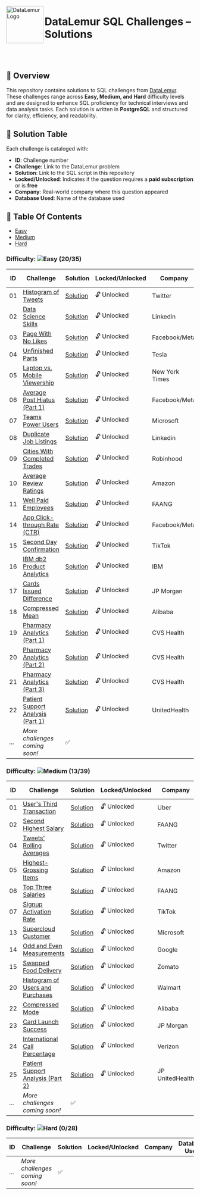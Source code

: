 <p align="left">
  <img src="https://datalemur.com/favicon.ico" alt="DataLemur Logo" width="100" align="left">
  <h1> DataLemur SQL Challenges – Solutions</h1>
</p>

<br><br>


## 📌 Overview
This repository contains solutions to SQL challenges from [DataLemur](https://datalemur.com/). These challenges range across **Easy, Medium, and Hard** difficulty levels and are designed to enhance SQL proficiency for technical interviews and data analysis tasks. Each solution is written in **PostgreSQL** and structured for clarity, efficiency, and readability.  

## 📜 Solution Table 
Each challenge is cataloged with:  

- **ID**: Challenge number  
- **Challenge**: Link to the DataLemur problem  
- **Solution**: Link to the SQL script in this repository  
- **Locked/Unlocked**: Indicates if the question requires a **paid subscription** or is **free**  
- **Company**: Real-world company where this question appeared
- **Database Used**: Name of the database used 
## 📂 Table Of Contents

- [Easy](#easy)   
- [Medium](#medium)   
- [Hard](#hard)  
### Difficulty: ![Easy](https://img.shields.io/badge/Difficulty-Easy-brightgreen) **(20/35)** 

| ID  | Challenge | Solution | Locked/Unlocked | Company | Database Used | 
|----|---------------------------------|-----------|----------------|---------|---------|
| 01  | [Histogram of Tweets](https://datalemur.com/questions/sql-histogram-tweets) | [Solution](https://github.com/Jayita11/SQLMastery_One-Stop_SQL_Interview_PrepHub/blob/main/DataLemur/Easy/01_Histogram_of_Tweets%20Solution.sql) | 🔓 Unlocked | Twitter | PostgreSQL 14 | 
| 02  | [Data Science Skills](https://datalemur.com/questions/matching-skills) | [Solution](https://github.com/Jayita11/SQLMastery_One-Stop_SQL_Interview_PrepHub/blob/main/DataLemur/Easy/02_Data_Science_Skills_Solution.sql) | 🔓 Unlocked | Linkedin | PostgreSQL 14 | 
| 03  | [Page With No Likes](https://datalemur.com/questions/sql-page-with-no-likes) | [Solution](https://github.com/Jayita11/SQLMastery_One-Stop_SQL_Interview_PrepHub/blob/main/DataLemur/Easy/03_Page_With_No_Likes_Solution.sql) | 🔓 Unlocked | Facebook/Meta | PostgreSQL 14 | 
| 04  | [Unfinished Parts](https://datalemur.com/questions/tesla-unfinished-parts) | [Solution](https://github.com/Jayita11/SQLMastery_One-Stop_SQL_Interview_PrepHub/blob/main/DataLemur/Easy/04_Unfinished_Parts_Solution.sql) | 🔓 Unlocked | Tesla | PostgreSQL 14 | 
| 05  | [Laptop vs. Mobile Viewership](https://datalemur.com/questions/laptop-mobile-viewership) | [Solution](https://github.com/Jayita11/SQLMastery_One-Stop_SQL_Interview_PrepHub/blob/main/DataLemur/Easy/05_Laptop_vs._Mobile_Viewership_Solution.sql) | 🔓 Unlocked | New York Times | PostgreSQL 14 | 
| 06  | [Average Post Hiatus (Part 1)](https://datalemur.com/questions/sql-average-post-hiatus-1) | [Solution](https://github.com/Jayita11/SQLMastery_One-Stop_SQL_Interview_PrepHub/blob/main/DataLemur/Easy/06_Average_Post_Hiatus_(Part%201)_Solution.sql) | 🔓 Unlocked | Facebook/Meta | PostgreSQL 14 | 
| 07  | [Teams Power Users](https://datalemur.com/questions/teams-power-users) | [Solution](https://github.com/Jayita11/SQLMastery_One-Stop_SQL_Interview_PrepHub/blob/main/DataLemur/Easy/07_Teams_Power_Users_Solution.sql) | 🔓 Unlocked | Microsoft | PostgreSQL 14 | 
| 08  | [Duplicate Job Listings](https://datalemur.com/questions/duplicate-job-listings) | [Solution](https://github.com/Jayita11/SQLMastery_One-Stop_SQL_Interview_PrepHub/blob/main/DataLemur/Easy/08_Duplicate_Job_Listings_Solution.sql) | 🔓 Unlocked | Linkedin | PostgreSQL 14 | 
| 09  | [Cities With Completed Trades](https://datalemur.com/questions/completed-trades) | [Solution](https://github.com/Jayita11/SQLMastery_One-Stop_SQL_Interview_PrepHub/blob/main/DataLemur/Easy/09_Cities_With_Completed_Trades_Solution.sql) | 🔓 Unlocked | Robinhood | PostgreSQL 14 | 
| 10  | [Average Review Ratings](https://datalemur.com/questions/sql-avg-review-ratings) | [Solution](https://github.com/Jayita11/SQLMastery_One-Stop_SQL_Interview_PrepHub/blob/main/DataLemur/Easy/10_Average_Review_Ratings_Solution.sql) | 🔓 Unlocked | Amazon | PostgreSQL 14 | 
| 11  | [Well Paid Employees](https://datalemur.com/questions/sql-well-paid-employees) | [Solution](https://github.com/Jayita11/SQLMastery_One-Stop_SQL_Interview_PrepHub/blob/main/DataLemur/Easy/11_Well_Paid_Employees_Solution.sql) | 🔓 Unlocked | FAANG | PostgreSQL 14 | 
| 14  | [App Click-through Rate (CTR)](https://datalemur.com/questions/click-through-rate) | [Solution](https://github.com/Jayita11/SQLMastery_One-Stop_SQL_Interview_PrepHub/blob/main/DataLemur/Easy/14_App_Click-through_Rate_(CTR)_Solution.sql) | 🔓 Unlocked | Facebook/Meta | PostgreSQL 14 | 
| 15  | [Second Day Confirmation](https://datalemur.com/questions/second-day-confirmation) | [Solution](https://github.com/Jayita11/SQLMastery_One-Stop_SQL_Interview_PrepHub/blob/main/DataLemur/Easy/15_Second_Day_Confirmation_Solution.sql) | 🔓 Unlocked | TikTok | PostgreSQL 14 | 
| 16  | [IBM db2 Product Analytics](https://datalemur.com/questions/sql-ibm-db2-product-analytics) | [Solution](https://github.com/Jayita11/SQLMastery_One-Stop_SQL_Interview_PrepHub/blob/main/DataLemur/Easy/16_IBM_db2_Product_Analytics_Solution.sql) | 🔓 Unlocked | IBM | PostgreSQL 14 | 
| 17  | [Cards Issued Difference](https://datalemur.com/questions/cards-issued-difference) | [Solution](https://github.com/Jayita11/SQLMastery_One-Stop_SQL_Interview_PrepHub/blob/main/DataLemur/Easy/17_Cards_Issued_Difference_Solution.sql) | 🔓 Unlocked | JP Morgan | PostgreSQL 14 | 
| 18  | [Compressed Mean](https://datalemur.com/questions/alibaba-compressed-mean) | [Solution](https://github.com/Jayita11/SQLMastery_One-Stop_SQL_Interview_PrepHub/blob/main/DataLemur/Easy/18_Compressed_Mean_Solution.sql) | 🔓 Unlocked | Alibaba | PostgreSQL 14 | 
| 19  | [Pharmacy Analytics (Part 1)](https://datalemur.com/questions/top-profitable-drugs) | [Solution](https://github.com/Jayita11/SQLMastery_One-Stop_SQL_Interview_PrepHub/blob/main/DataLemur/Easy/19_Pharmacy_Analytics_(Part%201)_Solution.sql) | 🔓 Unlocked | CVS Health | PostgreSQL 14 |
| 20  | [Pharmacy Analytics (Part 2)](https://datalemur.com/questions/non-profitable-drugs) | [Solution](https://github.com/Jayita11/SQLMastery_One-Stop_SQL_Interview_PrepHub/blob/main/DataLemur/Easy/20_Pharmacy_Analytics_(Part%202)_Solution.sql) | 🔓 Unlocked | CVS Health| PostgreSQL 14 |
| 21  | [Pharmacy Analytics (Part 3)](https://datalemur.com/questions/total-drugs-sales) | [Solution](https://github.com/Jayita11/SQLMastery_One-Stop_SQL_Interview_PrepHub/blob/main/DataLemur/Easy/21_Pharmacy_Analytics_(Part%203)_Solution.sql) | 🔓 Unlocked | CVS Health| PostgreSQL 14 |
| 22  | [Patient Support Analysis (Part 1)](https://datalemur.com/questions/frequent-callers) | [Solution](https://github.com/Jayita11/SQLMastery_One-Stop_SQL_Interview_PrepHub/blob/main/DataLemur/Easy/22_Patient_Support_Analysis_(Part%201)_Solution.sql) | 🔓 Unlocked | UnitedHealth | PostgreSQL 14 |
| ... | *More challenges coming soon!* | ✅ |

### Difficulty: ![Medium](https://img.shields.io/badge/Difficulty-Medium-brightgreen) **(13/39)** 
| ID  | Challenge | Solution | Locked/Unlocked | Company | Database Used | 
|----|---------------------------------|-----------|----------------|---------|---------|
| 01  | [User's Third Transaction](https://datalemur.com/questions/sql-third-transaction) | [Solution](https://github.com/Jayita11/SQLMastery_One-Stop_SQL_Interview_PrepHub/blob/main/DataLemur/Medium/1_User's_Third_Transaction_Solution.sql) | 🔓 Unlocked | Uber | PostgreSQL 14 | 
| 02  | [Second Highest Salary](https://datalemur.com/questions/sql-second-highest-salary) | [Solution](https://github.com/Jayita11/SQLMastery_One-Stop_SQL_Interview_PrepHub/blob/main/DataLemur/Medium/2_Second_Highest_Salary_Solution.sql) | 🔓 Unlocked | FAANG | PostgreSQL 14 | 
| 04  | [Tweets' Rolling Averages](https://datalemur.com/questions/rolling-average-tweets) | [Solution](https://github.com/Jayita11/SQLMastery_One-Stop_SQL_Interview_PrepHub/blob/main/DataLemur/Medium/4_Tweets'_Rolling_Averages_Solution.sql) | 🔓 Unlocked | Twitter | PostgreSQL 14 | 
| 05  | [Highest-Grossing Items](https://datalemur.com/questions/sql-highest-grossing) | [Solution](https://github.com/Jayita11/SQLMastery_One-Stop_SQL_Interview_PrepHub/blob/main/DataLemur/Medium/5_Highest-Grossing_Items_Solution.sql) | 🔓 Unlocked | Amazon | PostgreSQL 14 | 
| 06  | [Top Three Salaries](https://datalemur.com/questions/sql-top-three-salaries) | [Solution](https://github.com/Jayita11/SQLMastery_One-Stop_SQL_Interview_PrepHub/blob/main/DataLemur/Medium/6_Top_Three_Salaries_Solution.sql) | 🔓 Unlocked | FAANG | PostgreSQL 14 | 
| 07  | [Signup Activation Rate](https://datalemur.com/questions/signup-confirmation-rate) | [Solution](https://github.com/Jayita11/SQLMastery_One-Stop_SQL_Interview_PrepHub/blob/main/DataLemur/Medium/7_Signup_Activation_Rate_Solution.sql) | 🔓 Unlocked | TikTok | PostgreSQL 14 | 
| 13  | [Supercloud Customer](https://datalemur.com/questions/supercloud-customer) | [Solution](https://github.com/Jayita11/SQLMastery_One-Stop_SQL_Interview_PrepHub/blob/main/DataLemur/Medium/13_Supercloud_Customer_Solution.sql) | 🔓 Unlocked | Microsoft | PostgreSQL 14 | 
| 14  | [Odd and Even Measurements](https://datalemur.com/questions/odd-even-measurements) | [Solution](https://github.com/Jayita11/SQLMastery_One-Stop_SQL_Interview_PrepHub/blob/main/DataLemur/Medium/14_Odd_and_Even_Measurements_Solution.sql) | 🔓 Unlocked | Google | PostgreSQL 14 | 
| 15  | [Swapped Food Delivery](https://datalemur.com/questions/sql-swapped-food-delivery) | [Solution](https://github.com/Jayita11/SQLMastery_One-Stop_SQL_Interview_PrepHub/blob/main/DataLemur/Medium/15_Swapped_Food_Delivery_Solution.sql) | 🔓 Unlocked | Zomato | PostgreSQL 14 | 
| 20  | [Histogram of Users and Purchases](https://datalemur.com/questions/histogram-users-purchases) | [Solution](https://github.com/Jayita11/SQLMastery_One-Stop_SQL_Interview_PrepHub/blob/main/DataLemur/Medium/20_Histogram_of_Users_and%20_Purchases_Solution.sql) | 🔓 Unlocked | Walmart | PostgreSQL 14 | 
| 22  | [Compressed Mode](https://datalemur.com/questions/alibaba-compressed-mode) | [Solution](https://github.com/Jayita11/SQLMastery_One-Stop_SQL_Interview_PrepHub/blob/main/DataLemur/Medium/22_Compressed_Mode_Solution.sql) | 🔓 Unlocked | Alibaba | PostgreSQL 14 | 
| 23  | [Card Launch Success](https://datalemur.com/questions/card-launch-success) | [Solution](https://github.com/Jayita11/SQLMastery_One-Stop_SQL_Interview_PrepHub/blob/main/DataLemur/Medium/23_Card_Launch_Success_Solution.sql) | 🔓 Unlocked | JP Morgan | PostgreSQL 14 |
| 24  | [International Call Percentage](https://datalemur.com/questions/international-call-percentage) | [Solution](https://github.com/Jayita11/SQLMastery_One-Stop_SQL_Interview_PrepHub/blob/main/DataLemur/Medium/24_International_Call_Percentage_Solution.sql) | 🔓 Unlocked | Verizon | PostgreSQL 14 |
| 25  | [Patient Support Analysis (Part 2)](https://datalemur.com/questions/uncategorized-calls-percentage) | [Solution](https://github.com/Jayita11/SQLMastery_One-Stop_SQL_Interview_PrepHub/blob/main/DataLemur/Medium/25_Patient_Support_Analysis_(Part%202)_Solution.sql) | 🔓 Unlocked | JP UnitedHealth | PostgreSQL 14 |
| ... | *More challenges coming soon!* | ✅ |

### Difficulty: ![Hard](https://img.shields.io/badge/Difficulty-Hard-brightgreen) **(0/28)**  
| ID  | Challenge | Solution | Locked/Unlocked | Company | Database Used | 
|----|---------------------------------|-----------|----------------|---------|---------|
| ... | *More challenges coming soon!* | ✅ |




